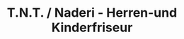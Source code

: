 ---
title: "T.N.T. / Naderi - Herren-und Kinderfriseur"
url: /trier/t-n-t-naderi-herren-und-kinderfriseur/
shop: Friseur
---